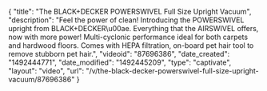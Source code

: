 {
    "title": "The BLACK+DECKER POWERSWIVEL Full Size Upright Vacuum",
    "description": "Feel the power of clean!  Introducing the POWERSWIVEL upright from BLACK+DECKER\u00ae.  Everything that the AIRSWIVEL offers, now with more power!  Multi-cyclonic performance ideal for both carpets and hardwood floors.  Comes with HEPA filtration, on-board pet hair tool to remove stubborn pet hair.",
    "videoid": "87696386",
    "date_created": "1492444771",
    "date_modified": "1492445209",
    "type": "captivate",
    "layout": "video",
    "url": "\/v\/the-black-decker-powerswivel-full-size-upright-vacuum\/87696386"
}